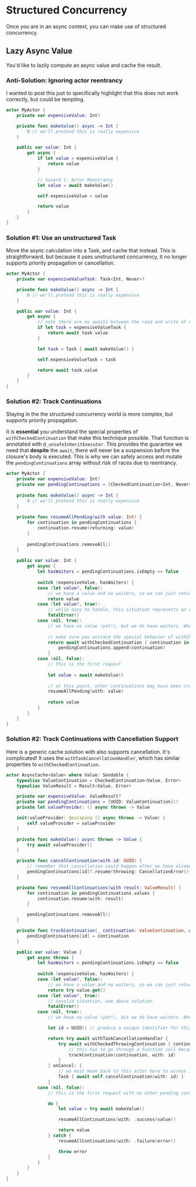 # Structured Concurrency

Once you are in an async context, you can make use of structured concurrency.

## Lazy Async Value

You'd like to lazily compute an async value and cache the result.

### Anti-Solution: Ignoring actor reentrancy

I wanted to post this just to specifically highlight that this does not work correctly, but could be tempting.

```swift
actor MyActor {
    private var expensiveValue: Int?

    private func makeValue() async -> Int {
        0 // we'll pretend this is really expensive
    }

    public var value: Int {
        get async {
            if let value = expensiveValue {
                return value
            }

            // hazard 1: Actor Reentrancy
            let value = await makeValue()

            self.expensiveValue = value

            return value
        }
    }
}
```

### Solution #1: Use an unstructured Task 

Move the async calculation into a Task, and cache that instead. This is straightforward, but because it uses unstructured concurrency, it no longer supports priority propagation or cancellation.

```swift
actor MyActor {
    private var expensiveValueTask: Task<Int, Never>?

    private func makeValue() async -> Int {
        0 // we'll pretend this is really expensive
    }

    public var value: Int {
        get async {
            // note there are no awaits between the read and write of expensiveValueTask
            if let task = expensiveValueTask {
                return await task.value
            }

            let task = Task { await makeValue() }

            self.expensiveValueTask = task

            return await task.value
        }
    }
}
```

### Solution #2: Track Continuations

Staying in the the structured concurrency world is more complex, but supports priority propagation.

It is **essential** you understand the special properties of `withCheckedContinuation` that make this technique possible. That function is annotated with `@_unsafeInheritExecutor`. This provides the guarantee we need that **despite** the `await`, there will never be a suspension before the closure's body is executed. This is why we can safely access and mutate the `pendingContinuations` array without risk of races due to reentrancy.

```swift
actor MyActor {
    private var expensiveValue: Int?
    private var pendingContinuations = [CheckedContinuation<Int, Never>]()
    
    private func makeValue() async -> Int {
        0 // we'll pretend this is really expensive
    }
    
    private func resumeAllPending(with value: Int) {
        for continuation in pendingContinuations {
            continuation.resume(returning: value)
        }
        
        pendingContinuations.removeAll()
    }
    
    public var value: Int {
        get async {
            let hasWaiters = pendingContinuations.isEmpty == false
            
            switch (expensiveValue, hasWaiters) {
            case (let value?, false):
                // we have a value and no waiters, so we can just return
                return value
            case (let value?, true):
                // while easy to handle, this situation represents an error in our continuation management and should never actually happen
                fatalError()
            case (nil, true):
                // we have no value (yet!), but we do have waiters. When this continuation is finally resumed, it will have the value we produce
                
                // make sure you unstand the special behavior of withCheckedContinuation that makes this safe!
                return await withCheckedContinuation { continuation in
                    pendingContinuations.append(continuation)
                }
            case (nil, false):
                // this is the first request
                
                let value = await makeValue()
                
                // at this point, other continuations may have been created. We must resume all of them *and* clear the list.
                resumeAllPending(with: value)
                
                return value
            }
        }
    }
}
```

### Solution #2: Track Continuations with Cancellation Support

Here is a generic cache solution with also supports cancellation. It's complicated! It uses the `withTaskCancellationHandler`, which has similar properties to `withCheckedContinuation`.

```swift
actor AsyncCache<Value> where Value: Sendable {
    typealias ValueContinuation = CheckedContinuation<Value, Error>
    typealias ValueResult = Result<Value, Error>

    private var expensiveValue: ValueResult?
    private var pendingContinuations = [UUID: ValueContinuation]()
    private let valueProvider: () async throws -> Value

    init(valueProvider: @escaping () async throws -> Value) {
        self.valueProvider = valueProvider
    }

    private func makeValue() async throws -> Value {
        try await valueProvider()
    }

    private func cancelContinuation(with id: UUID) {
        // remember that cancellation could happen after we have already resumed the continuation
        pendingContinuations[id]?.resume(throwing: CancellationError())
    }

    private func resumeAllContinuations(with result: ValueResult) {
        for continuation in pendingContinuations.values {
            continuation.resume(with: result)
        }

        pendingContinuations.removeAll()
    }

    private func trackContinuation(_ continuation: ValueContinuation, with id: UUID) {
        pendingContinuations[id] = continuation
    }

    public var value: Value {
        get async throws {
            let hasWaiters = pendingContinuations.isEmpty == false
            
            switch (expensiveValue, hasWaiters) {
            case (let value?, false):
                // we have a value and no waiters, so we can just return
                return try value.get()
            case (let value?, true):
                // invalid situation, see above solution
                fatalError()
            case (nil, true):
                // we have no value (yet!), but we do have waiters. When this continuation is finally resumed, it will have the value we produce

                let id = UUID() // produce a unique identifier for this particular request

                return try await withTaskCancellationHandler {
                    try await withCheckedThrowingContinuation { continuation in
                        // this has to go through a function call because the compiler seems unhappy if I reference pendingContinuations directly
                        trackContinuation(continuation, with: id)
                    }
                } onCancel: {
                    // we must move back to this actor here to access its state, referencing the unique continuation id
                    Task { await self.cancelContinuation(with: id) }
                }
            case (nil, false):
                // this is the first request with no other pending continuations

                do {
                    let value = try await makeValue()

                    resumeAllContinuations(with: .success(value))

                    return value
                } catch {
                    resumeAllContinuations(with: .failure(error))

                    throw error
                }
            }
        }
    }
}
```

